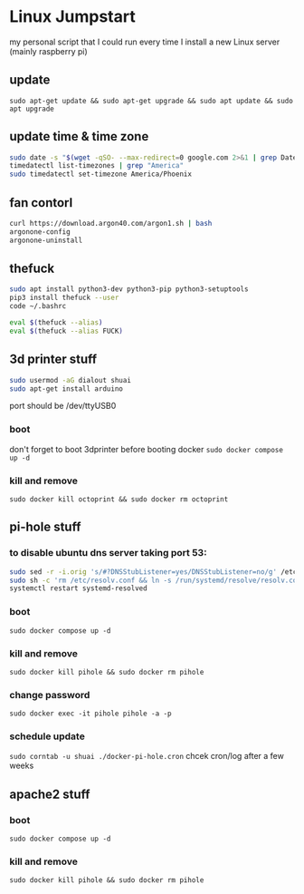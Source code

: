 # Linux Jumpstart
my personal script that I could run every time I install a new Linux server (mainly raspberry pi)

## update
`sudo apt-get update && sudo apt-get upgrade && sudo apt update && sudo apt upgrade`

## update time & time zone
```bash
sudo date -s "$(wget -qSO- --max-redirect=0 google.com 2>&1 | grep Date: | cut -d' ' -f5-8)Z"
timedatectl list-timezones | grep "America"
sudo timedatectl set-timezone America/Phoenix
```

## fan contorl

```bash
curl https://download.argon40.com/argon1.sh | bash
argonone-config
argonone-uninstall
```

## thefuck
```bash
sudo apt install python3-dev python3-pip python3-setuptools
pip3 install thefuck --user
code ~/.bashrc
```
```bash
eval $(thefuck --alias)
eval $(thefuck --alias FUCK)
```

## 3d printer stuff
```bash
sudo usermod -aG dialout shuai
sudo apt-get install arduino
```
port should be /dev/ttyUSB0

### boot
don't forget to boot 3dprinter before booting docker
`sudo docker compose up -d`

### kill and remove
`sudo docker kill octoprint && sudo docker rm octoprint`


## pi-hole stuff

### to disable ubuntu dns server taking port 53:
```bash
sudo sed -r -i.orig 's/#?DNSStubListener=yes/DNSStubListener=no/g' /etc/systemd/resolved.conf
sudo sh -c 'rm /etc/resolv.conf && ln -s /run/systemd/resolve/resolv.conf /etc/resolv.conf'
systemctl restart systemd-resolved
```

### boot
`sudo docker compose up -d`

### kill and remove
`sudo docker kill pihole && sudo docker rm pihole`

### change password
`sudo docker exec -it pihole pihole -a -p`

### schedule update
`sudo corntab -u shuai ./docker-pi-hole.cron`
chcek cron/log after a few weeks


## apache2 stuff

### boot
`sudo docker compose up -d`

### kill and remove
`sudo docker kill pihole && sudo docker rm pihole`
